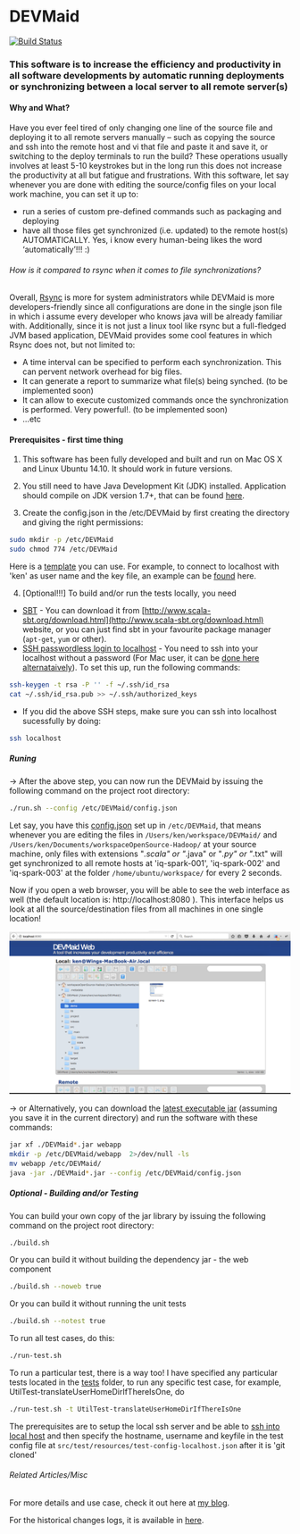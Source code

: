 # DEVMaid 

[![Build Status](https://travis-ci.org/DEVMaid/DEVMaid.svg?branch=master)](https://travis-ci.org/wwken/DEVMaid.svg)

### This software is to increase the efficiency and productivity in all software developments by automatic running deployments or synchronizing between a local server to all remote server(s)

#### Why and What?
Have you ever feel tired of only changing one line of the source file and deploying it to all remote servers manually – such as copying the source and ssh into the remote host and vi that file and paste it and save it, or switching to the deploy terminals to run the build?  These operations usually involves at least 5-10 keystrokes but in the long run this does not increase the productivity at all but fatigue and frustrations.  With this software, let say whenever you are done with editing the source/config files on your local work machine, you can set it up to:
- run a series of custom pre-defined commands such as packaging and deploying
- have all those files get synchronized (i.e. updated) to the remote host(s) AUTOMATICALLY.  Yes, i know every human-being likes the word ‘automatically’!!! :)  

###### How is it compared to rsync when it comes to file synchronizations?

Overall, <a href="http://linux.die.net/man/1/rsync" target="_blank">Rsync</a> is more for system administrators while DEVMaid is more developers-friendly since all configurations are done in the single json file in which i assume every developer who knows java will be already familiar with.  Additionally, since it is not just a linux tool like rsync but a full-fledged JVM based application, DEVMaid provides some cool features in which Rsync does not, but not limited to:


- A time interval can be specified to perform each synchronization.  This can pervent network overhead for big files.
- It can generate a report to summarize what file(s) being synched. (to be implemented soon)
- It can allow to execute customized commands once the synchronization is performed. Very powerful!.  (to be implemented soon)
- ...etc

#### Prerequisites - first time thing

1) This software has been fully developed and built and run on Mac OS X and Linux Ubuntu 14.10.  It should work in future versions.

2) You still need to have Java Development Kit (JDK) installed. Application should compile on JDK version 1.7+, that can be found [here](http://www.oracle.com/technetwork/java/javase/downloads/index.html).

3) Create the config.json in the /etc/DEVMaid by first creating the directory and giving the right permissions:

```bash
sudo mkdir -p /etc/DEVMaid
sudo chmod 774 /etc/DEVMaid
```

Here is a <a href="https://github.com/wwken/DEVMaid/blob/master/src/main/resources/config.json" target="_blank">template</a> you can use.  For example, to connect to localhost with 'ken' as user name and the key file, an example can be <a href="https://github.com/wwken/DEVMaid/blob/master/src/test/resources/test-config-localhost.json" target="_blank">found</a> here. 

4) [Optional!!!] To build and/or run the tests locally, you need 
  - <a href="http://www.scala-sbt.org/" target="_blank">SBT</a> - You can download it from [http://www.scala-sbt.org/download.html](http://www.scala-sbt.org/download.html) website, or you can just find sbt in your favourite package manager (`apt-get`, `yum` or other).
  - <a href="http://hortonworks.com/kb/generating-ssh-keys-for-passwordless-login/" target="_blank">SSH passwordless login to localhost</a> - You need to ssh into your localhost without a password (For Mac user, it can be <a href="http://osxdaily.com/2011/09/30/remote-login-ssh-server-mac-os-x/" target="_blank">done here alternataively</a>).  To set this up, run the following commands: <br/>
```bash
ssh-keygen -t rsa -P '' -f ~/.ssh/id_rsa 
cat ~/.ssh/id_rsa.pub >> ~/.ssh/authorized_keys 
```
  - If you did the above SSH steps, make sure you can ssh into localhost sucessfully by doing:
```bash
ssh localhost
```

##### Runing

-> After the above step, you can now run the DEVMaid by issuing the following command on the project root directory:
```bash
./run.sh --config /etc/DEVMaid/config.json
```
Let say, you have this <a href="https://github.com/wwken/DEVMaid/blob/master/src/test/resources/test-config-iq-spark.json" target="_blank">config.json</a> set up in `/etc/DEVMaid`, that means whenever you are editing the files in `/Users/ken/workspace/DEVMaid/` and `/Users/ken/Documents/workspaceOpenSource-Hadoop/` at your source machine, only files with extensions "*.scala" or "*.java" or "*.py" or "*.txt" will get synchronized to all remote hosts at 'iq-spark-001', 'iq-spark-002' and 'iq-spark-003' at the folder `/home/ubuntu/workspace/` for every 2 seconds.  

Now if you open a web browser, you will be able to see the web interface as well (the default location is: http://localhost:8080 ).  This interface helps us look at all the source/destination files from all machines in one single location!

![Alt text](demo/screen-1.png?raw=true "Web interface for managing the source and destination machines")

-> or Alternatively, you can download the <a href="https://github.com/wwken/DEVMaid/blob/master/release/latest/" target="_blank">latest executable jar</a> (assuming you save it in the current directory) and run the software with these commands:

```bash
jar xf ./DEVMaid*.jar webapp
mkdir -p /etc/DEVMaid/webapp  2>/dev/null -ls
mv webapp /etc/DEVMaid/
java -jar ./DEVMaid*.jar --config /etc/DEVMaid/config.json
```


##### Optional - Building and/or Testing

You can build your own copy of the jar library by issuing the following command on the project root directory:
```bash
./build.sh
```
Or you can build it without building the dependency jar - the web component
```bash
./build.sh --noweb true
```
Or you can build it without running the unit tests
```bash
./build.sh --notest true
```


To run all test cases, do this:
```bash
./run-test.sh
```

To run a particular test, there is a way too!  I have specified any particular tests located in the <a href="https://github.com/wwken/DEVMaid/blob/master/tests/" target="_blank">tests</a> folder, to run any specific test case, for example, UtilTest-translateUserHomeDirIfThereIsOne, do
```bash
./run-test.sh -t UtilTest-translateUserHomeDirIfThereIsOne
```

The prerequisites are to setup the local ssh server and be able to <a href="https://developer.apple.com/library/mac/documentation/Darwin/Reference/ManPages/man1/ssh.1.html" target="_blank">ssh into local host</a> and then specify the hostname, username and keyfile in the test config file at `src/test/resources/test-config-localhost.json` after it is 'git cloned'

###### Related Articles/Misc 

For more details and use case, check it out here at <a href="https://wwken.wordpress.com/2015/10/23/serversynchronizer-the-software-that-synchronizes-all-the-files-from-a-local-server-to-all-remote-servers/" target="_blank">my blog</a>.

For the historical changes logs, it is available in <a href="https://github.com/wwken/DEVMaid/blob/master/CHANGES.md" target="_blank">here</a>.



